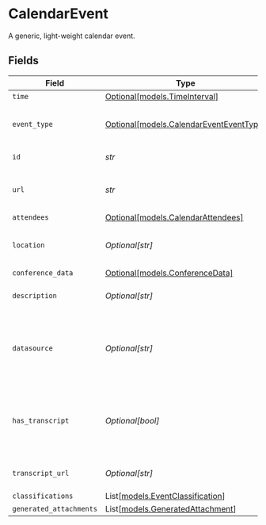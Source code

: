 # CalendarEvent

A generic, light-weight calendar event.


## Fields

| Field                                                                              | Type                                                                               | Required                                                                           | Description                                                                        |
| ---------------------------------------------------------------------------------- | ---------------------------------------------------------------------------------- | ---------------------------------------------------------------------------------- | ---------------------------------------------------------------------------------- |
| `time`                                                                             | [Optional[models.TimeInterval]](../models/timeinterval.md)                         | :heavy_minus_sign:                                                                 | N/A                                                                                |
| `event_type`                                                                       | [Optional[models.CalendarEventEventType]](../models/calendareventeventtype.md)     | :heavy_minus_sign:                                                                 | The nature of the event, for example "out of office".                              |
| `id`                                                                               | *str*                                                                              | :heavy_check_mark:                                                                 | The calendar event id                                                              |
| `url`                                                                              | *str*                                                                              | :heavy_check_mark:                                                                 | A permalink for this calendar event                                                |
| `attendees`                                                                        | [Optional[models.CalendarAttendees]](../models/calendarattendees.md)               | :heavy_minus_sign:                                                                 | N/A                                                                                |
| `location`                                                                         | *Optional[str]*                                                                    | :heavy_minus_sign:                                                                 | The location that this event is taking place at.                                   |
| `conference_data`                                                                  | [Optional[models.ConferenceData]](../models/conferencedata.md)                     | :heavy_minus_sign:                                                                 | N/A                                                                                |
| `description`                                                                      | *Optional[str]*                                                                    | :heavy_minus_sign:                                                                 | The HTML description of the event.                                                 |
| `datasource`                                                                       | *Optional[str]*                                                                    | :heavy_minus_sign:                                                                 | The app or other repository type from which the event was extracted                |
| `has_transcript`                                                                   | *Optional[bool]*                                                                   | :heavy_minus_sign:                                                                 | The event has a transcript associated with it enabling features like summarization |
| `transcript_url`                                                                   | *Optional[str]*                                                                    | :heavy_minus_sign:                                                                 | A link to the transcript of the event                                              |
| `classifications`                                                                  | List[[models.EventClassification](../models/eventclassification.md)]               | :heavy_minus_sign:                                                                 | N/A                                                                                |
| `generated_attachments`                                                            | List[[models.GeneratedAttachment](../models/generatedattachment.md)]               | :heavy_minus_sign:                                                                 | N/A                                                                                |